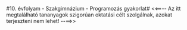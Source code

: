 #10. évfolyam - Szakgimnázium - Programozás gyakorlat#
<<==-- Az itt megtalálható tananyagok szigorúan oktatási célt szolgálnak, azokat terjeszteni nem lehet! --==>>
